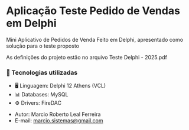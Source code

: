 # Aplicação Teste Pedido de Vendas em Delphi

Mini Aplicativo de Pedidos de Venda Feito em Delphi, apresentado como solução para o teste proposto

As definições do projeto estão no arquivo Teste Delphi - 2025.pdf

### 🔗 Tecnologias utilizadas

- 🖥️ Linguagem: Delphi 12 Athens (VCL)
- 📊 Databases: MySQL
- ⚙️ Drivers: FireDAC
  
* Autor: Marcio Roberto Leal Ferreira
* E-mail: marcio.sistemas@gmail.com
